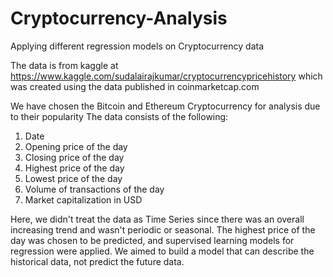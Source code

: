 # Cryptocurrency-Analysis
Applying different regression models on Cryptocurrency data

The data is from kaggle at https://www.kaggle.com/sudalairajkumar/cryptocurrencypricehistory which was created using the data published in coinmarketcap.com

We have chosen the Bitcoin and Ethereum Cryptocurrency for analysis due to their popularity
The data consists of the following:
1. Date
2. Opening price of the day
3. Closing price of the day
4. Highest price of the day
5. Lowest price of the day
6. Volume of transactions of the day
7. Market capitalization in USD

Here, we didn't treat the data as Time Series since there was an overall increasing trend and wasn't periodic or seasonal.
The highest price of the day was chosen to be predicted, and supervised learning models for regression were applied.
We aimed to build a model that can describe the historical data, not predict the future data.
